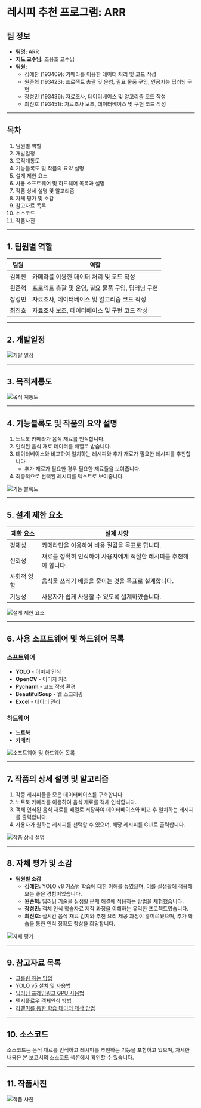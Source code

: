 # 레시피 추천 프로그램: ARR

## 팀 정보
- **팀명:** ARR
- **지도 교수님:** 조용호 교수님
- **팀원:**
  - 김예찬 (193409): 카메라를 이용한 데이터 처리 및 코드 작성
  - 원준혁 (193423): 프로젝트 총괄 및 운영, 필요 물품 구입, 인공지능 딥러닝 구현
  - 장성민 (193436): 자료조사, 데이터베이스 및 알고리즘 코드 작성
  - 최진호 (193451): 자료조사 보조, 데이터베이스 및 구현 코드 작성

---

## 목차
1. 팀원별 역할
2. 개발일정
3. 목적계통도
4. 기능블록도 및 작품의 요약 설명
5. 설계 제한 요소
6. 사용 소프트웨어 및 하드웨어 목록과 설명
7. 작품 상세 설명 및 알고리즘
8. 자체 평가 및 소감
9. 참고자료 목록
10. 소스코드
11. 작품사진

---

## 1. 팀원별 역할
| 팀원     | 역할                              |
|----------|-----------------------------------|
| 김예찬    | 카메라를 이용한 데이터 처리 및 코드 작성 |
| 원준혁    | 프로젝트 총괄 및 운영, 필요 물품 구입, 딥러닝 구현 |
| 장성민    | 자료조사, 데이터베이스 및 알고리즘 코드 작성 |
| 최진호    | 자료조사 보조, 데이터베이스 및 구현 코드 작성 |

---

## 2. 개발일정
![개발 일정](image/image000001)

---

## 3. 목적계통도
![목적 계통도](images/images000002)

---

## 4. 기능블록도 및 작품의 요약 설명
1. 노트북 카메라가 음식 재료를 인식합니다.
2. 인식된 음식 재료 데이터를 배열로 받습니다.
3. 데이터베이스와 비교하여 일치하는 레시피와 추가 재료가 필요한 레시피를 추천합니다.
   - 추가 재료가 필요한 경우 필요한 재료들을 보여줍니다.
4. 최종적으로 선택된 레시피를 텍스트로 보여줍니다.

![기능 블록도](images/images000003)

---

## 5. 설계 제한 요소
| 제한 요소   | 설계 사양                                                          |
|------------|---------------------------------------------------------------------|
| 경제성     | 카메라만을 이용하여 비용 절감을 목표로 합니다.                       |
| 신뢰성     | 재료를 정확히 인식하여 사용자에게 적절한 레시피를 추천해야 합니다.     |
| 사회적 영향| 음식물 쓰레기 배출을 줄이는 것을 목표로 설계합니다.                   |
| 기능성     | 사용자가 쉽게 사용할 수 있도록 설계하였습니다.                      |

![설계 제한 요소](image/image000004)

---

## 6. 사용 소프트웨어 및 하드웨어 목록
### 소프트웨어
- **YOLO** - 이미지 인식
- **OpenCV** - 이미지 처리
- **Pycharm** - 코드 작성 환경
- **BeautifulSoup** - 웹 스크래핑
- **Excel** - 데이터 관리

### 하드웨어
- **노트북**
- **카메라**

![소프트웨어 및 하드웨어 목록](images/images000005)

---

## 7. 작품의 상세 설명 및 알고리즘
1. 각종 레시피들을 모은 데이터베이스를 구축합니다.
2. 노트북 카메라를 이용하여 음식 재료를 객체 인식합니다.
3. 객체 인식된 음식 재료를 배열로 저장하여 데이터베이스와 비교 후 일치하는 레시피를 출력합니다.
4. 사용자가 원하는 레시피를 선택할 수 있으며, 해당 레시피를 GUI로 출력합니다.

![작품 상세 설명](images/images000006)

---

## 8. 자체 평가 및 소감
- **팀원별 소감**  
  - **김예찬:** YOLO v8 커스텀 학습에 대한 이해를 높였으며, 이를 실생활에 적용해보는 좋은 경험이었습니다.
  - **원준혁:** 딥러닝 기술을 실생활 문제 해결에 적용하는 방법을 체험했습니다.
  - **장성민:** 객체 인식 학습자료 제작 과정을 이해하는 유익한 프로젝트였습니다.
  - **최진호:** 실시간 음식 재료 감지와 추천 요리 제공 과정이 흥미로웠으며, 추가 학습을 통한 인식 정확도 향상을 희망합니다.

![자체 평가](images/images000007)

---

## 9. 참고자료 목록
- [크롤링 하는 방법](https://otugi.tistory.com/393)
- [YOLO v5 설치 및 사용법](https://jeo96.tistory.com/entry/YOLOv5-설치-Pycharm)
- [딥러닝 프레임워크 GPU 사용법](https://jeo96.tistory.com/entry/Pytorch-CUDA-cuDNN-설치-windows-10)
- [텐서플로우 객체인식 방법](https://pseong.tistory.com/16)
- [라벨미를 통한 학습 데이터 제작 방법](https://made-by-kyu.tistory.com/entry/OpenCV-YOLOv8-커스텀-학습-데이터-만들기)

---

## 10. 소스코드
소스코드는 음식 재료를 인식하고 레시피를 추천하는 기능을 포함하고 있으며, 자세한 내용은 본 보고서의 소스코드 섹션에서 확인할 수 있습니다.

---

## 11. 작품사진
![작품 사진](images/images000008)

